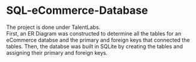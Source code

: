 # SQL-eCommerce-Database
The project is done under TalentLabs.\
First, an ER Diagram was constructed to determine all the tables for an eCommerce databse and the primary and foreign keys that connected the tables. Then, the databse was built in SQLite by creating the tables and assigning their primary and foreign keys.

